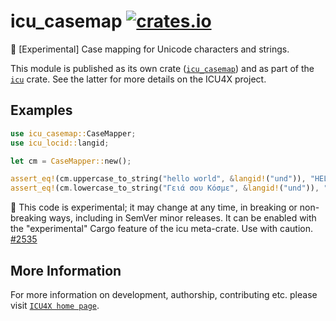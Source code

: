 # icu_casemap [![crates.io](https://img.shields.io/crates/v/icu_casemap)](https://crates.io/crates/icu_casemap)

🚧 \[Experimental\] Case mapping for Unicode characters and strings.

This module is published as its own crate ([`icu_casemap`](https://docs.rs/icu_casemap/latest/icu_casemap/))
and as part of the [`icu`](https://docs.rs/icu/latest/icu/) crate. See the latter for more details on the ICU4X project.

## Examples

```rust
use icu_casemap::CaseMapper;
use icu_locid::langid;

let cm = CaseMapper::new();

assert_eq!(cm.uppercase_to_string("hello world", &langid!("und")), "HELLO WORLD");
assert_eq!(cm.lowercase_to_string("Γειά σου Κόσμε", &langid!("und")), "γειά σου κόσμε");
```

<div class="stab unstable">
🚧 This code is experimental; it may change at any time, in breaking or non-breaking ways,
including in SemVer minor releases. It can be enabled with the "experimental" Cargo feature
of the icu meta-crate. Use with caution.
<a href="https://github.com/unicode-org/icu4x/issues/2535">#2535</a>
</div>

[`ICU4X`]: ../icu/index.html

## More Information

For more information on development, authorship, contributing etc. please visit [`ICU4X home page`](https://github.com/unicode-org/icu4x).

